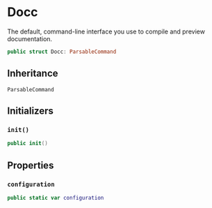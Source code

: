 # Docc

The default, command-line interface you use to compile and preview documentation.

``` swift
public struct Docc: ParsableCommand 
```

## Inheritance

`ParsableCommand`

## Initializers

### `init()`

``` swift
public init() 
```

## Properties

### `configuration`

``` swift
public static var configuration 
```
